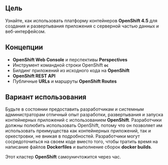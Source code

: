 ## Цель

Узнайте, как использовать платформу контейнеров **OpenShift 4.5** для создания и развертывания приложения с серверной частью данных и веб-интерфейсом.

## Концепции

* **OpenShift Web Console** и перспективы **Perspectives**
* Инструмент командной строки OpenShift **`oc`**
* Билдинг приложений из исходного кода на **OpenShift**
* **OpenShift REST API**
* Публичные **URLs** и маршруты **OpenShift Routes**

## Вариант использования

Будьте в состоянии предоставить разработчикам и системным администраторам отличный опыт разработки, развертывания и запуска контейнерных приложений с использованием **OpenShift**. Разработчики должны полюбить использовать OpenShift, потому что он позволяет им использовать преимущества как контейнерных приложений, так и оркестровки, не вникая в подробностей. Разработчики могут сосредоточиться на своем коде вместо того, чтобы тратить время на написание файлов **Dockerfiles** и выполнение сборок **docker builds**.

Этот кластер **OpenShift** самоуничтожится через час.
